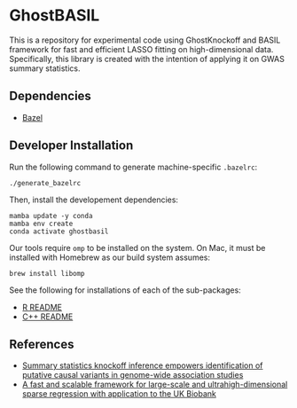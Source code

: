 # GhostBASIL

This is a repository for experimental code using GhostKnockoff and BASIL framework
for fast and efficient LASSO fitting on high-dimensional data.
Specifically, this library is created with the intention of applying it on GWAS summary statistics.

## Dependencies

- [Bazel](https://docs.bazel.build/versions/main/install.html)

## Developer Installation

Run the following command to generate machine-specific `.bazelrc`:
```
./generate_bazelrc
```

Then, install the developement dependencies:
```
mamba update -y conda
mamba env create
conda activate ghostbasil
```

Our tools require `omp` to be installed on the system.
On Mac, it must be installed with Homebrew as our build system assumes:
```
brew install libomp
```

See the following for installations of each of the sub-packages:
- [R README](R/README.md)
- [C++ README](ghostbasil/README.md)

## References

- [Summary statistics knockoff inference empowers identification of putative causal variants in genome-wide association studies](https://www.biorxiv.org/content/10.1101/2021.12.06.471440v1)
- [A fast and scalable framework for large-scale and ultrahigh-dimensional sparse regression with application to the UK Biobank](https://journals.plos.org/plosgenetics/article?id=10.1371/journal.pgen.1009141)
